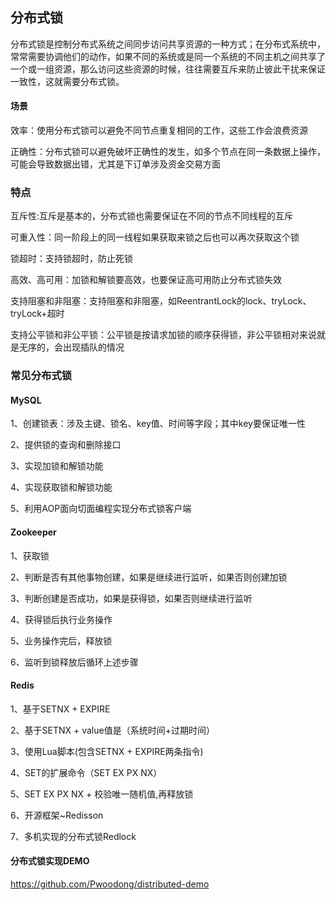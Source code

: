 ## 分布式锁

分布式锁是控制分布式系统之间同步访问共享资源的一种方式；在分布式系统中，常常需要协调他们的动作，如果不同的系统或是同一个系统的不同主机之间共享了一个或一组资源，那么访问这些资源的时候，往往需要互斥来防止彼此干扰来保证一致性，这就需要分布式锁。

#### 场景

效率：使用分布式锁可以避免不同节点重复相同的工作，这些工作会浪费资源

正确性：分布式锁可以避免破坏正确性的发生，如多个节点在同一条数据上操作，可能会导致数据出错，尤其是下订单涉及资金交易方面

### 特点

互斥性:互斥是基本的，分布式锁也需要保证在不同的节点不同线程的互斥

可重入性：同一阶段上的同一线程如果获取来锁之后也可以再次获取这个锁

锁超时：支持锁超时，防止死锁

高效、高可用：加锁和解锁要高效，也要保证高可用防止分布式锁失效

支持阻塞和非阻塞：支持阻塞和非阻塞，如ReentrantLock的lock、tryLock、tryLock+超时

支持公平锁和非公平锁：公平锁是按请求加锁的顺序获得锁，非公平锁相对来说就是无序的，会出现插队的情况

### 常见分布式锁

#### MySQL

1、创建锁表：涉及主键、锁名、key值、时间等字段；其中key要保证唯一性

2、提供锁的查询和删除接口

3、实现加锁和解锁功能

4、实现获取锁和解锁功能

5、利用AOP面向切面编程实现分布式锁客户端

#### Zookeeper

1、获取锁

2、判断是否有其他事物创建，如果是继续进行监听，如果否则创建加锁

3、判断创建是否成功，如果是获得锁，如果否则继续进行监听

4、获得锁后执行业务操作

5、业务操作完后，释放锁

6、监听到锁释放后循环上述步骤

#### Redis

1、基于SETNX + EXPIRE

2、基于SETNX + value值是（系统时间+过期时间）

3、使用Lua脚本(包含SETNX + EXPIRE两条指令)

4、SET的扩展命令（SET EX PX NX）

5、SET EX PX NX  + 校验唯一随机值,再释放锁

6、开源框架~Redisson

7、多机实现的分布式锁Redlock

#### 分布式锁实现DEMO

https://github.com/Pwoodong/distributed-demo